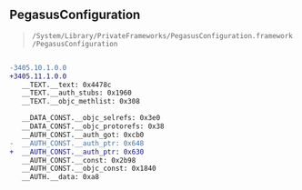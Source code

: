 ## PegasusConfiguration

> `/System/Library/PrivateFrameworks/PegasusConfiguration.framework/PegasusConfiguration`

```diff

-3405.10.1.0.0
+3405.11.1.0.0
   __TEXT.__text: 0x4478c
   __TEXT.__auth_stubs: 0x1960
   __TEXT.__objc_methlist: 0x308

   __DATA_CONST.__objc_selrefs: 0x3e0
   __DATA_CONST.__objc_protorefs: 0x38
   __AUTH_CONST.__auth_got: 0xcb0
-  __AUTH_CONST.__auth_ptr: 0x648
+  __AUTH_CONST.__auth_ptr: 0x630
   __AUTH_CONST.__const: 0x2b98
   __AUTH_CONST.__objc_const: 0x1840
   __AUTH.__data: 0xa8

```
